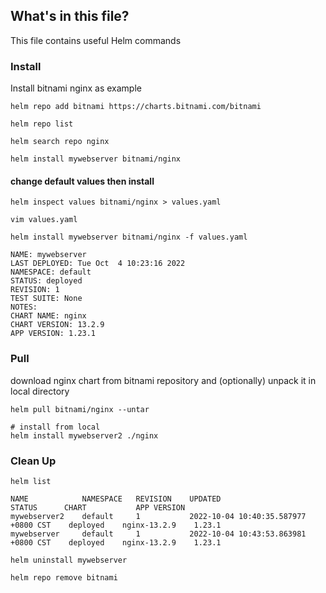 ## What's in this file?

This file contains useful Helm commands

### Install
Install bitnami nginx as example
```
helm repo add bitnami https://charts.bitnami.com/bitnami

helm repo list

helm search repo nginx

helm install mywebserver bitnami/nginx

```

#### change default values then install

```
helm inspect values bitnami/nginx > values.yaml

vim values.yaml

helm install mywebserver bitnami/nginx -f values.yaml

NAME: mywebserver
LAST DEPLOYED: Tue Oct  4 10:23:16 2022
NAMESPACE: default
STATUS: deployed
REVISION: 1
TEST SUITE: None
NOTES:
CHART NAME: nginx
CHART VERSION: 13.2.9
APP VERSION: 1.23.1
```

### Pull
download nginx chart from bitnami repository and (optionally) unpack it in local directory
```
helm pull bitnami/nginx --untar

# install from local
helm install mywebserver2 ./nginx 
```

### Clean Up
```
helm list

NAME        	NAMESPACE	REVISION	UPDATED                             	STATUS  	CHART       	APP VERSION 
mywebserver2	default  	1       	2022-10-04 10:40:35.587977 +0800 CST	deployed	nginx-13.2.9	1.23.1
mywebserver 	default  	1       	2022-10-04 10:43:53.863981 +0800 CST	deployed	nginx-13.2.9	1.23.1
```

```
helm uninstall mywebserver

helm repo remove bitnami
```